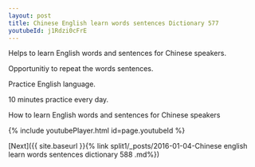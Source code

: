 ```yaml
---
layout: post
title: Chinese English learn words sentences Dictionary 577 
youtubeId: j1Rdzi0cFrE
---
```

 
 
Helps to learn English words and sentences for Chinese speakers.

Opportunitiy to repeat the words sentences. 

Practice English language. 
 
10 minutes practice every day. 
 
How to learn English words and sentences for Chinese speakers 
 
{% include youtubePlayer.html id=page.youtubeId %}
 
 
[Next]({{ site.baseurl }}{% link  split1/_posts/2016-01-04-Chinese english learn words sentences dictionary 588 .md%})
 
